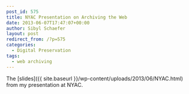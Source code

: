 ```yaml
---
post_id: 575
title: NYAC Presentation on Archiving the Web
date: 2013-06-07T17:47:07+00:00
author: Sibyl Schaefer
layout: post
redirect_from: /?p=575
categories:
  - Digital Preservation
tags:
  - web archiving
---
```

The [slides]({{ site.baseurl }}/wp-content/uploads/2013/06/NYAC.html) from my presentation at NYAC.
